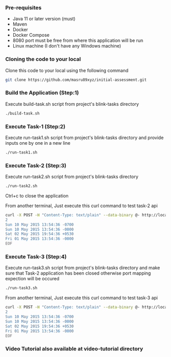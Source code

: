 ### Pre-requisites
* Java 11 or later version (must)
* Maven  
* Docker
* Docker Compose
* 8080 port must be free from where this application will be run
* Linux machine (I don't have any Windows machine)

### Cloning the code to your local

Clone this code to your local using the following command

```bash
git clone https://github.com/masru89xyz/initial-assessment.git
```

### Build the Application (Step:1)
Execute build-task.sh script from project's blink-tasks directory
```bash
./build-task.sh
```
### Execute Task-1 (Step:2)
Execute run-task1.sh script from project's blink-tasks directory and provide inputs one by one in a new line
```bash
./run-task1.sh
```

### Execute Task-2 (Step:3)
Execute run-task2.sh script from project's blink-tasks directory
```bash
./run-task2.sh
```
Ctrl+c to close the application

From another terminal, Just execute this curl command to test task-2 api
```bash
curl -X POST -H "Content-Type: text/plain" --data-binary @- http://localhost:8080/task23 <<EOF
2
Sun 10 May 2015 13:54:36 -0700
Sun 10 May 2015 13:54:36 -0000
Sat 02 May 2015 19:54:36 +0530
Fri 01 May 2015 13:54:36 -0000
EOF
```
### Execute Task-3 (Step:4)

Execute run-task3.sh script from project's blink-tasks directory and make sure that Task-2 application has been closed otherwise port mapping expection will be occured
```bash
./run-task3.sh
```
From another terminal, Just execute this curl command to test task-3 api 
```bash
curl -X POST -H "Content-Type: text/plain" --data-binary @- http://localhost:8080/task23 <<EOF
2
Sun 10 May 2015 13:54:36 -0700
Sun 10 May 2015 13:54:36 -0000
Sat 02 May 2015 19:54:36 +0530
Fri 01 May 2015 13:54:36 -0000
EOF
```
### Video Tutorial also available at video-tutorial directory
